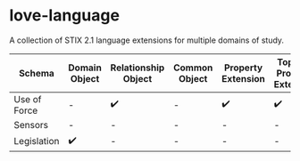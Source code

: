 # love-language

A collection of STIX 2.1 language extensions for multiple domains of study.


| Schema | Domain Object | Relationship Object | Common Object | Property Extension | Toplevel Property Extension |
| --- | --- | --- | --- | --- | --- |
Use of Force | - | :heavy_check_mark: | - | :heavy_check_mark: | :heavy_check_mark: |
Sensors | - | - | - | - | - |
Legislation | :heavy_check_mark: | - | - | - | - |

